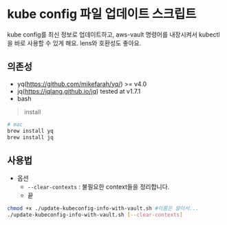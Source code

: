 # kube config 파일 업데이트 스크립트

kube config를 최신 정보로 업데이트하고, aws-vault 명령어를 내장시켜서 kubectl을 바로 사용할 수 있게 해요.
lens와 호환성도 좋아요.

## 의존성

- yq(https://github.com/mikefarah/yq/) >= v4.0
- jq(https://jqlang.github.io/jq) tested at v1.7.1
- bash

> install

```bash
# mac
brew install yq
brew install jq
```

## 사용법

- 옵션
  - `--clear-contexts` : 불필요한 context들을 정리합니다.
  - 끝

```bash
chmod +x ./update-kubeconfig-info-with-vault.sh #이름은 알아서...
./update-kubeconfig-info-with-vault.sh [--clear-contexts]
```
